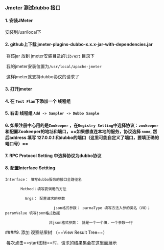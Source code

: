 ### Jmeter 测试dubbo 接口



#### 1. 安装JMeter

安装到/usr/local下

#### 2. github上下载 jmeter-plugins-dubbo-x.x.x-jar-with-dependencies.jar

​	将该jar 放到 jmeter安装目录的`lib/ext` 目录下

​	我的jmeter安装位置为`/usr/local/apache-jmeter`

​	这样jmeter就支持dubbo协议的请求了



#### 3. 打开jmeter

#### 4. 在  `Test Plan`下添加一个 线程组

#### 5. 右击 线程组 `Add -> Sampler -> Dubbo Sample`

#### 6. 如果注册中心用的是`Zookeeper` ，在`Registry Setting`中选择协议：`zookeeper` 和配置Zookeeper的地址和端口，==如果想直连本地的服务，协议选择 `none`, 然后address 填写 127.0.0.1 和dubbo的端口（这里可能自定义了端口，要填正确的端口号）==

#### 7. RPC Protocol Setting 中选择协议为dubbo协议

#### 8. 配置Interface Settting

 ```properties
 Interface： 填写dubbo服务的接口全路径名

		Method：填写要调用的方法

		  Args： 配置请求的参数

					   json格式参数： parmaType 填写方法入参的类名（VO）；paramValue 填写json格式数据

				     非json格式参数： 就是一个一个填，一个参数一行
 ```



####9. 添加 观察结果树 （==View Result Tree==）

​		每次点击==start图标==时，请求的结果集会在这里面展示